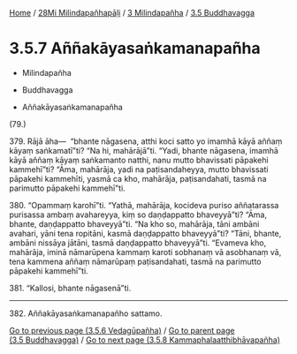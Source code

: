
[Home](/) / [28Mi Milindapañhapāḷi](../../../28Mi.md) / [3 Milindapañha](../../3.md) / [3.5 Buddhavagga](../3.5.md)

# 3.5.7 Aññakāyasaṅkamanapañha

* Milindapañha

* Buddhavagga

* Aññakāyasaṅkamanapañha

(79.)

379\. Rājā āha—  “bhante nāgasena, atthi koci satto yo imamhā kāyā aññaṃ kāyaṃ saṅkamatī”ti? “Na hi, mahārājā”ti. “Yadi, bhante nāgasena, imamhā kāyā aññaṃ kāyaṃ saṅkamanto natthi, nanu mutto bhavissati pāpakehi kammehī”ti? “Āma, mahārāja, yadi na paṭisandaheyya, mutto bhavissati pāpakehi kammehīti, yasmā ca kho, mahārāja, paṭisandahati, tasmā na parimutto pāpakehi kammehī”ti.

380\. “Opammaṃ karohī”ti. “Yathā, mahārāja, kocideva puriso aññatarassa purisassa ambaṃ avahareyya, kiṃ so daṇḍappatto bhaveyyā”ti? “Āma, bhante, daṇḍappatto bhaveyyā”ti. “Na kho so, mahārāja, tāni ambāni avahari, yāni tena ropitāni, kasmā daṇḍappatto bhaveyyā”ti? “Tāni, bhante, ambāni nissāya jātāni, tasmā daṇḍappatto bhaveyyā”ti. “Evameva kho, mahārāja, iminā nāmarūpena kammaṃ karoti sobhanaṃ vā asobhanaṃ vā, tena kammena aññaṃ nāmarūpaṃ paṭisandahati, tasmā na parimutto pāpakehi kammehī”ti.

381\. “Kallosi, bhante nāgasenā”ti.

---

382\. Aññakāyasaṅkamanapañho sattamo.



[Go to previous page (3.5.6 Vedagūpañha)](3.5.6.md) / [Go to parent page (3.5 Buddhavagga)](../3.5.md) / [Go to next page (3.5.8 Kammaphalaatthibhāvapañha)](3.5.8.md)


